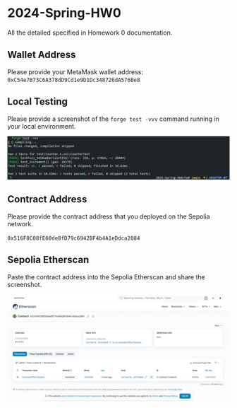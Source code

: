 # 2024-Spring-HW0

All the detailed specified in Homework 0 documentation.

## Wallet Address
Please provide your MetaMask wallet address: `0xC54e7B73C6A378dD9Cd1e9D1Dc348726dA576Be8`

## Local Testing
Please provide a screenshot of the `forge test -vvv` command running in your local environment.

![Screenshot](img/螢幕擷取畫面%202024-02-21%20185336.png)

## Contract Address
Please provide the contract address that you deployed on the Sepolia network.

`0x516F8C08fE60de8fD79c6942BF4b4A1eDdca2084`

## Sepolia Etherscan
Paste the contract address into the Sepolia Etherscan and share the screenshot.

![Screenshot](img/螢幕擷取畫面%202024-02-21%20183955.png)